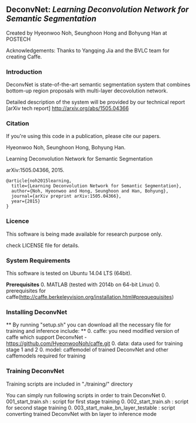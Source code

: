 ## DeconvNet: *Learning Deconvolution Network for Semantic Segmentation*

Created by Hyeonwoo Noh, Seunghoon Hong and Bohyung Han at POSTECH

Acknowledgements: Thanks to Yangqing Jia and the BVLC team for creating Caffe.

### Introduction

DeconvNet is state-of-the-art semantic segmentation system that combines bottom-up region proposals with multi-layer decovolution network.

Detailed description of the system will be provided by our technical report [arXiv tech report] http://arxiv.org/abs/1505.04366

### Citation

If you're using this code in a publication, please cite our papers.

Hyeonwoo Noh, Seunghoon Hong, Bohyung Han.

Learning Deconvolution Network for Semantic Segmentation

arXiv:1505.04366, 2015.

    @article{noh2015learning,
      title={Learning Deconvolution Network for Semantic Segmentation},
      author={Noh, Hyeonwoo and Hong, Seunghoon and Han, Bohyung},
      journal={arXiv preprint arXiv:1505.04366},
      year={2015}
    }


### Licence

This software is being made available for research purpose only.

check LICENSE file for details.

### System Requirements

This software is tested on Ubuntu 14.04 LTS (64bit).

**Prerequisites** 
  0. MATLAB (tested with 2014b on 64-bit Linux)
  0. prerequisites for caffe(http://caffe.berkeleyvision.org/installation.html#prequequisites)

### Installing DeconvNet

** By running "setup.sh" you can download all the necessary file for training and inference include: **
  0. caffe: you need modified version of caffe which support DeconvNet - https://github.com/HyeonwooNoh/caffe.git
  0. data: data used for training stage 1 and 2
  0. model: caffemodel of trained DeconvNet and other caffemodels required for training

### Training DeconvNet

Training scripts are included in "./training/" directory

You can simply run following scripts in order to train DeconvNet
  0. 001\_start\_train.sh : script for first stage training
  0. 002\_start\_train.sh : script for second stage training
  0. 003\_start\_make\_bn\_layer\_testable : script converting trained DeconvNet with bn layer to inference mode








 
